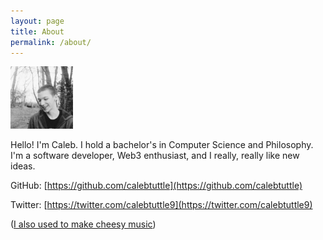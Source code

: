 ```yaml
---
layout: page
title: About
permalink: /about/
---
```

<img src="/Headshot.JPG" width="100" height="100" />

Hello! I'm Caleb. I hold a bachelor's in Computer Science and Philosophy. I'm a software developer, Web3 enthusiast, and I really, really like new ideas.

GitHub: [https://github.com/calebtuttle](https://github.com/calebtuttle)

Twitter: [https://twitter.com/calebtuttle9](https://twitter.com/calebtuttle9)

([I also used to make cheesy music](https://soundcloud.com/introic))
